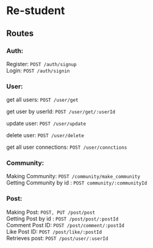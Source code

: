 
# Re-student 

## Routes

### Auth:

Register: `POST /auth/signup` <br>
Login: `POST /auth/signin`

### User:
get all users: `POST /user/get` <br>

get user by userId: `POST /user/get/:userId` <br>

update user: `POST /user/update` <br>

delete user:  `POST /user/delete`  <br>

get all user connections: `POST /user/connctions`

### Community: 
Making Community: `POST /community/make_community` <br>
Getting Community by id : `POST community/:communityId` <br>

### Post: 
Making Post: `POST, PUT /post/post` <br>
Getting Post by id : `POST /post/post/:postId` <br>
Comment Post ID: `POST /post/comment/:postId` <br>
Like Post ID: `POST /post/like/:postId` <br>
Retrieves post: `POST /post/user/:userId` <br>
